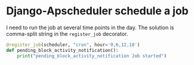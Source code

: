 # Django-Apscheduler schedule a job

I need to run the job at several time points in the day. The solution is comma-split string in the `register_job` decorator.

```python
@register_job(scheduler, "cron", hour='0,6,12,18')
def pending_block_activity_notification():
    print("pending_block_activity_notification Job started")
```